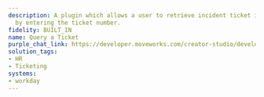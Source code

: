```yaml
---
description: A plugin which allows a user to retrieve incident ticket information
  by entering the ticket number.
fidelity: BUILT_IN
name: Query a Ticket
purple_chat_link: https://developer.moveworks.com/creator-studio/developer-tools/purple-chat/?conversation=%7B%22startTimestamp%22%3A%2211%3A43%2BAM%22%2C%22messages%22%3A%5B%7B%22parts%22%3A%5B%7B%22richText%22%3A%22%3Cp%3ECan+you+get+me+the+details+for+HR+ticket+HRS-482%3F%3C%2Fp%3E%22%7D%5D%2C%22role%22%3A%22user%22%7D%2C%7B%22parts%22%3A%5B%7B%22richText%22%3A%22%3Cp%3EChecking+the+details+for+HR+ticket+HRS-482+in+Workday...%3C%2Fp%3E%22%7D%5D%2C%22role%22%3A%22assistant%22%7D%2C%7B%22parts%22%3A%5B%7B%22richText%22%3A%22%3Cp%3E%3Cstrong%3EHR+Ticket+Details%3A+HRS-482%3C%2Fstrong%3E%3Cbr%3E%5Cn%3Cstrong%3EStatus%3A%3C%2Fstrong%3E+In+Review%3Cbr%3E%5Cn%3Cstrong%3EEmployee%3A%3C%2Fstrong%3E+Alicia+Keys%3Cbr%3E%5Cn%3Cstrong%3ECategory%3A%3C%2Fstrong%3E+Benefits+Enrollment%3Cbr%3E%5Cn%3Cstrong%3ELast+Updated%3A%3C%2Fstrong%3E+November+1%2C+2024%3Cbr%3E%5Cn%3Cstrong%3EDetails%3A%3C%2Fstrong%3E+Employee+requesting+assistance+with+updating+healthcare+elections+after+qualifying+life+event.%3C%2Fp%3E%22%7D%2C%7B%22citations%22%3A%5B%7B%22citationTitle%22%3A%22HRS-482%22%2C%22connectorName%22%3A%22workday%22%7D%5D%7D%5D%2C%22role%22%3A%22assistant%22%7D%5D%7D
solution_tags:
- HR
- Ticketing
systems:
- workday
---
```

